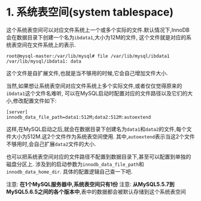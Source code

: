 # 1. 系统表空间(system tablespace)

这个系统表空间可以对应文件系统上一个或多个实际的文件.默认情况下,InnoDB会在数据目录下创建一个名为`ibdata1`,大小为12M的文件,
这个文件就是对应的系统表空间在文件系统上的表示.

```
root@mysql-master:/var/lib/mysql# file /var/lib/mysql/ibdata1
/var/lib/mysql/ibdata1: data
```

这个文件是自扩展文件,也就是当不够用的时候,它会自己增加文件大小.

当然,如果想让系统表空间对应文件系统上多个实际文件,或者仅仅觉得原来的`ibdata1`这个文件名难听,
可以在MySQL启动时配置对应的文件路径以及它们的大小,修改配置文件如下:

```
[server]
innodb_data_file_path=data1:512M;data2:512M:autoextend
```

这样,在MySQL启动之后,就会在数据目录下创建名为`data1`和`data2`的文件,每个文件大小为512M.这2个文件作为系统表空间使用.
其中,`autoextend`表示当这2个文件不够用时,会自己扩展`data2`文件的大小.

也可以把系统表空间对应的文件路径不配置到数据目录下,甚至可以配置到单独的磁盘分区上.
涉及到的启动参数为`innodb_data_file_path`和`innodb_data_home_dir`.
具体的配置逻辑自己查一下吧.

注意: **在1个MySQL服务器中,系统表空间只有1份**
注意: **从MySQL5.5.7到MySQL5.6.5之间的各个版本中**,表中的数据都会被默认存储到这个系统表空间
